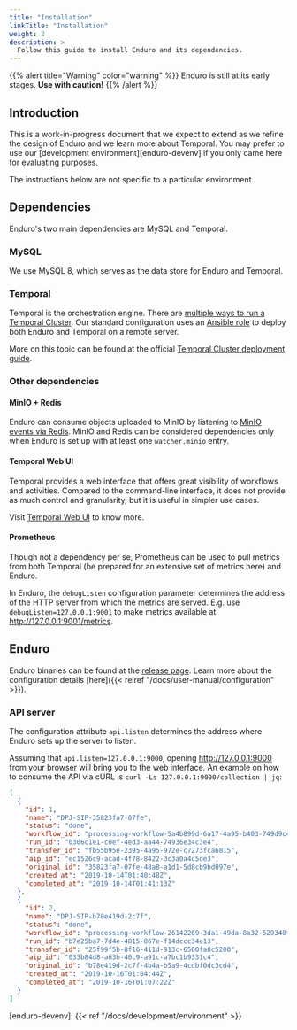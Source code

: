 ```yaml
---
title: "Installation"
linkTitle: "Installation"
weight: 2
description: >
  Follow this guide to install Enduro and its dependencies.
---
```


{{% alert title="Warning" color="warning" %}}
Enduro is still at its early stages. **Use with caution!**
{{% /alert %}}

## Introduction

This is a work-in-progress document that we expect to extend as we refine the
design of Enduro and we learn more about Temporal. You may prefer to use our
[development environment][enduro-devenv] if you only came here for evaluating
purposes.

The instructions below are not specific to a particular environment.

## Dependencies

Enduro's two main dependencies are MySQL and Temporal.

### MySQL

We use MySQL 8, which serves as the data store for Enduro and Temporal.

### Temporal

Temporal is the orchestration engine. There are
[multiple ways to run a Temporal Cluster]. Our standard configuration uses an
[Ansible role] to deploy both Enduro and Temporal on a remote server.

More on this topic can be found at the official [Temporal Cluster deployment
guide](temporal-deployment).

### Other dependencies

#### MinIO + Redis

Enduro can consume objects uploaded to MinIO by listening to [MinIO events via
Redis][minio-redis-access]. MinIO and Redis can be considered dependencies only
when Enduro is set up with at least one `watcher.minio` entry.

#### Temporal Web UI

Temporal provides a web interface that offers great visibility of workflows and
activities. Compared to the command-line interface, it does not provide as much
control and granularity, but it is useful in simpler use cases.

Visit [Temporal Web UI](temporal-web-ui) to know more.

#### Prometheus

Though not a dependency per se, Prometheus can be used to pull metrics from
both Temporal (be prepared for an extensive set of metrics here) and Enduro.

In Enduro, the `debugListen` configuration parameter determines the address of
the HTTP server from which the metrics are served. E.g. use
`debugListen=127.0.0.1:9001` to make metrics available at
<http://127.0.0.1:9001/metrics>.

## Enduro

Enduro binaries can be found at the [release page][enduro-release-page]. Learn
more about the configuration details [here]({{< relref
"/docs/user-manual/configuration" >}}).

### API server

The configuration attribute `api.listen` determines the address where Enduro
sets up the server to listen.

Assuming that `api.listen=127.0.0.1:9000`, opening <http://127.0.0.1:9000> from
your browser will bring you to the web interface. An example on how to consume
the API via cURL is `curl -Ls 127.0.0.1:9000/collection | jq`:

```json
[
  {
    "id": 1,
    "name": "DPJ-SIP-35823fa7-07fe",
    "status": "done",
    "workflow_id": "processing-workflow-5a4b899d-6a17-4a95-b403-749d9c4f1e81",
    "run_id": "0306c1e1-c0ef-4ed3-aa44-74936e34c3e4",
    "transfer_id": "fb55b95e-2395-4a95-972e-c7273fca6815",
    "aip_id": "ec1526c9-acad-4f78-8422-3c3a0a4c5de3",
    "original_id": "35823fa7-07fe-48a8-a1d1-5d8cb9bd097e",
    "created_at": "2019-10-14T01:40:48Z",
    "completed_at": "2019-10-14T01:41:13Z"
  },
  {
    "id": 2,
    "name": "DPJ-SIP-b78e419d-2c7f",
    "status": "done",
    "workflow_id": "processing-workflow-26142269-3da1-49da-8a32-529348f73fe3",
    "run_id": "b7e25ba7-7d4e-4815-867e-f14dccc34e13",
    "transfer_id": "25f99f5b-8f16-411d-913c-6560fa8c5200",
    "aip_id": "033b84d8-a63b-40c9-a91c-a7bc1b9331c4",
    "original_id": "b78e419d-2c7f-4b4a-b5a9-4cdbf0dc3cd4",
    "created_at": "2019-10-16T01:04:44Z",
    "completed_at": "2019-10-16T01:07:22Z"
  }
]
```

[multiple ways to run a Temporal Cluster]: https://docs.temporal.io/kb/all-the-ways-to-run-a-cluster
[Ansible role]: https://github.com/artefactual-labs/ansible-enduro-temporal
[temporal-deployment]: https://docs.temporal.io/cluster-deployment-guide
[temporal-web-ui]: https://docs.temporal.io/web-ui
[minio-redis-access]: https://docs.min.io/docs/minio-bucket-notification-guide.html#Redis
[docker-restart-policy]: https://docs.docker.com/config/containers/start-containers-automatically/#use-a-restart-policy
[enduro-release-page]: https://github.com/artefactual-labs/enduro/releases

[enduro-devenv]: {{< ref "/docs/development/environment" >}}
